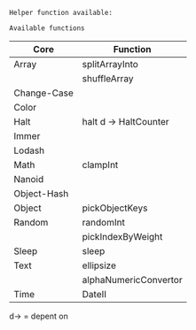`Helper function available:`

`Available functions`

| Core        | Function              |
| ----------- | --------------------- |
| Array       | splitArrayInto        |
|             | shuffleArray          |
| Change-Case |                       |
| Color       |                       |
| Halt        | halt d -> HaltCounter |
| Immer       |                       |
| Lodash      |                       |
| Math        | clampInt              |
| Nanoid      |                       |
| Object-Hash |                       |
| Object      | pickObjectKeys        |
| Random      | randomInt             |
|             | pickIndexByWeight     |
| Sleep       | sleep                 |
| Text        | ellipsize             |
|             | alphaNumericConvertor |
| Time        | DateII                |

d-> = depent on
